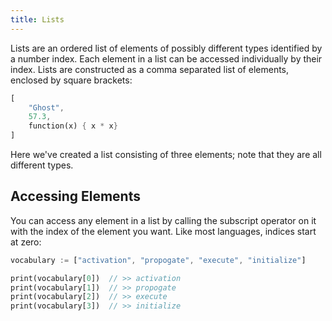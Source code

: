 ```yaml
---
title: Lists
---
```


Lists are an ordered list of elements of possibly different types identified by a number index. Each element in a list can be accessed individually by their index. Lists are constructed as a comma separated list of elements, enclosed by square brackets:

```dart
[
    "Ghost",
    57.3,
    function(x) { x * x}
]
```

Here we've created a list consisting of three elements; note that they are all different types.

## Accessing Elements
You can access any element in a list by calling the subscript operator on it with the index of the element you want. Like most languages, indices start at zero:

```dart
vocabulary := ["activation", "propogate", "execute", "initialize"]

print(vocabulary[0])  // >> activation
print(vocabulary[1])  // >> propogate
print(vocabulary[2])  // >> execute
print(vocabulary[3])  // >> initialize
```